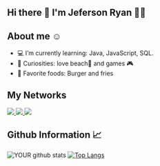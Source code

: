 
## Hi there 👋 I'm Jeferson Ryan 👨‍💻
 
## About me :relaxed: 
  - :computer: I’m currently learning: Java, JavaScript, SQL. 
  - :rocket: Curiosities: love beach:ocean: and games 🎮  
  - 🍔 Favorite foods: Burger and fries
  
  ## My Networks

<p>
  <a href="mailto:jefersonryan16@gmail.com">
    <img src="https://img.shields.io/badge/gmail-D14836?&style=for-the-badge&logo=gmail&logoColor=white" />
  <a/>
  <a href="https://www.linkedin.com/in/jeferson-ryan-5690a4186/">
    <img src="https://img.shields.io/badge/linkedin-%230077B5.svg?&style=for-the-badge&logo=linkedin&logoColor=white" />
  <a/>
  <a href="https://www.instagram.com/jefersonryan_/">
    <img src="https://img.shields.io/badge/instagram-%23E4405F.svg?&style=for-the-badge&logo=instagram&logoColor=white" />
  <a/>
<p/>
 
## Github Information :chart_with_upwards_trend: 
 
![YOUR github stats](https://github-readme-stats.vercel.app/api?username=jefersonRyan&theme=dark)         [![Top Langs](https://github-readme-stats.vercel.app/api/top-langs/?username=jefersonRyan&langs_count=4&theme=dark)](https://github.com/anuraghazra/github-readme-stats)

